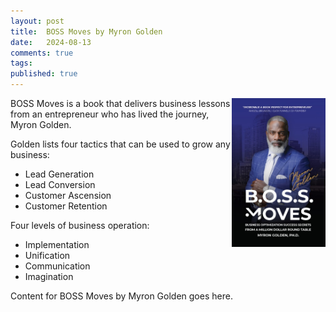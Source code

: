 ```yaml
---
layout: post
title:  BOSS Moves by Myron Golden
date:   2024-08-13
comments: true
tags: 
published: true
---
```


<img src="/images/BOSS_Moves_Myron_Golden.jpg" align="right" width="150" padding="10" alt="BOSS Moves by Myron Golden" title="BOSS Moves by Myron Golden" /> 

BOSS Moves is a book that delivers business lessons from an entrepreneur who has lived the journey, Myron Golden.

Golden lists four tactics that can be used to grow any business:

* Lead Generation
* Lead Conversion
* Customer Ascension
* Customer Retention



<!--mopre-->


Four levels of business operation:

* Implementation
* Unification
* Communication
* Imagination


Content for BOSS Moves by Myron Golden goes here.
 

